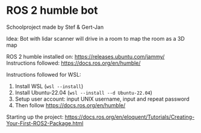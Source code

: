 # ROS 2 humble bot

Schoolproject made by Stef & Gert-Jan

Idea: Bot with lidar scanner will drive in a room to map the room as a 3D map

ROS 2 humble installed on: https://releases.ubuntu.com/jammy/ <br>
Instructions followed: https://docs.ros.org/en/humble/ <br>

Instructions followed for WSL:
1. Install WSL (```wsl --install```)
2. Install Ubuntu-22.04 (```wsl --install --d Ubuntu-22.04```)
3. Setup user account: input UNIX username, input and repeat password
4. Then follow https://docs.ros.org/en/humble/

Starting up the project: https://docs.ros.org/en/eloquent/Tutorials/Creating-Your-First-ROS2-Package.html
